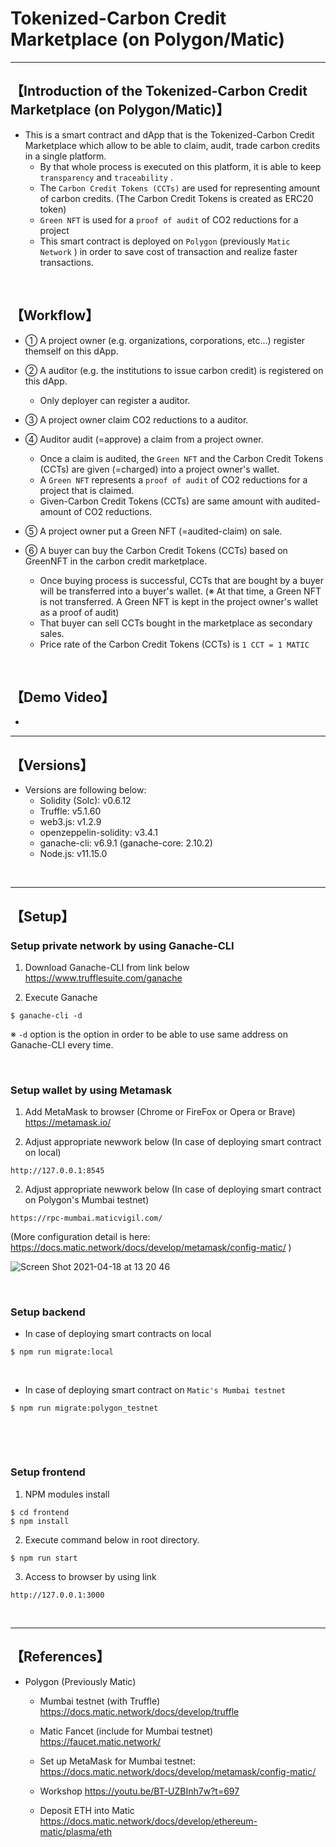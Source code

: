 # Tokenized-Carbon Credit Marketplace (on Polygon/Matic)

***

## 【Introduction of the Tokenized-Carbon Credit Marketplace (on Polygon/Matic)】
- This is a smart contract and dApp that is the Tokenized-Carbon Credit Marketplace which allow to be able to claim, audit, trade carbon credits in a single platform. 
  - By that whole process is executed on this platform, it is able to keep `transparency` and `traceability` .
  - The `Carbon Credit Tokens (CCTs)` are used for representing amount of carbon credits. (The Carbon Credit Tokens is created as ERC20 token)
  - `Green NFT` is used for a `proof of audit` of CO2 reductions for a project
  - This smart contract is deployed on `Polygon` (previously `Matic Network` ) in order to save cost of transaction and realize faster transactions. 

&nbsp;

## 【Workflow】
- ① A project owner (e.g. organizations, corporations, etc...) register themself on this dApp.
- ② A auditor (e.g. the institutions to issue carbon credit) is registered on this dApp.
  - Only deployer can register a auditor.

- ③ A project owner claim CO2 reductions to a auditor.
- ④ Auditor audit (=approve) a claim from a project owner.
  - Once a claim is audited, the `Green NFT` and the Carbon Credit Tokens (CCTs) are given (=charged) into a project owner's wallet.
  - A `Green NFT` represents a `proof of audit` of CO2 reductions for a project that is claimed.
  - Given-Carbon Credit Tokens (CCTs) are same amount with audited-amount of CO2 reductions.

- ⑤ A project owner put a Green NFT (=audited-claim) on sale.
- ⑥ A buyer can buy the Carbon Credit Tokens (CCTs) based on GreenNFT in the carbon credit marketplace.
  - Once buying process is successful, CCTs that are bought by a buyer will be transferred into a buyer's wallet.
    (※ At that time, a Green NFT is not transferred. A Green NFT is kept in the project owner's wallet as a proof of audit)
  - That buyer can sell CCTs bought in the marketplace as secondary sales.
  - Price rate of the Carbon Credit Tokens (CCTs) is `1 CCT = 1 MATIC`

<br>


## 【Demo Video】
- 


***

## 【Versions】
- Versions are following below:
  - Solidity (Solc): v0.6.12
  - Truffle: v5.1.60
  - web3.js: v1.2.9
  - openzeppelin-solidity: v3.4.1
  - ganache-cli: v6.9.1 (ganache-core: 2.10.2)
  - Node.js: v11.15.0

&nbsp;

***

## 【Setup】

### Setup private network by using Ganache-CLI
1. Download Ganache-CLI from link below  
https://www.trufflesuite.com/ganache  


2. Execute Ganache   
```
$ ganache-cli -d
```
※ `-d` option is the option in order to be able to use same address on Ganache-CLI every time.

&nbsp;


### Setup wallet by using Metamask
1. Add MetaMask to browser (Chrome or FireFox or Opera or Brave)    
https://metamask.io/  


2. Adjust appropriate newwork below (In case of deploying smart contract on local)
```
http://127.0.0.1:8545
```

2. Adjust appropriate newwork below (In case of deploying smart contract on Polygon's Mumbai testnet)
```
https://rpc-mumbai.maticvigil.com/
```
(More configuration detail is here: https://docs.matic.network/docs/develop/metamask/config-matic/ )  

![Screen Shot 2021-04-18 at 13 20 46](https://user-images.githubusercontent.com/19357502/115134313-124d1e00-a04a-11eb-99bb-901d86477111.png)



&nbsp;


### Setup backend

- In case of deploying smart contracts on local
```
$ npm run migrate:local
```

&nbsp;

- In case of deploying smart contract on `Matic's Mumbai testnet`
```
$ npm run migrate:polygon_testnet
```

&nbsp;

<br>


### Setup frontend
1. NPM modules install
```
$ cd frontend
$ npm install
```

2. Execute command below in root directory.
```
$ npm run start
```

3. Access to browser by using link 
```
http://127.0.0.1:3000
```

&nbsp;

***

## 【References】
- Polygon (Previously Matic)
  - Mumbai testnet (with Truffle)
    https://docs.matic.network/docs/develop/truffle

  - Matic Fancet (include for Mumbai testnet)
    https://faucet.matic.network/

  - Set up MetaMask for Mumbai testnet:  
    https://docs.matic.network/docs/develop/metamask/config-matic/

  - Workshop
    https://youtu.be/BT-UZBInh7w?t=697  

  - Deposit ETH into Matic
    https://docs.matic.network/docs/develop/ethereum-matic/plasma/eth
